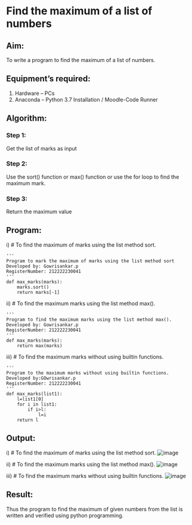 # Find the maximum of a list of numbers
## Aim:
To write a program to find the maximum of a list of numbers.
## Equipment’s required:
1.	Hardware – PCs
2.	Anaconda – Python 3.7 Installation / Moodle-Code Runner
## Algorithm:
### Step 1:
Get the list of marks as input
### Step 2:
Use the sort() function or max() function or use the for loop to find the maximum mark.
### Step 3:
Return the maximum value
## Program:

i)	# To find the maximum of marks using the list method sort.
```
''' 
Program to mark the maximum of marks using the list method sort
Developed by: Gowrisankar.p
RegisterNumber: 212222230041
'''
def max_marks(marks):
    marks.sort()
    return marks[-1]
```

ii)	# To find the maximum marks using the list method max().
```
''' 
Program to find the maximum marks using the list method max().
Developed by: Gowrisankar.p
RegisterNumber: 212222230041
'''
def max_marks(marks):
    return max(marks)
```

iii) # To find the maximum marks without using builtin functions.
```
'''
Program to the maximum marks without using builtin functions.
Developed by:GOwrisankar.p 
RegisterNumber: 212222230041
'''
def max_marks(list1):
    l=list1[0]
    for i in list1:
        if i>l:
            l=i
    return l        
```

## Output:

i)	# To find the maximum of marks using the list method sort.
![image](https://github.com/gowrisankarponnusamy/FindMaximum/assets/119393123/a183e817-c76e-4ec0-a67c-27ac463d20a5)

ii)	# To find the maximum marks using the list method max().
![image](https://github.com/gowrisankarponnusamy/FindMaximum/assets/119393123/473a8b26-22e0-410e-beee-88d646911be6)

iii) # To find the maximum marks without using builtin functions.
![image](https://github.com/gowrisankarponnusamy/FindMaximum/assets/119393123/c488b967-c2b9-4e29-8824-e24d41b84cc6)

## Result:
Thus the program to find the maximum of given numbers from the list is written and verified using python programming.
